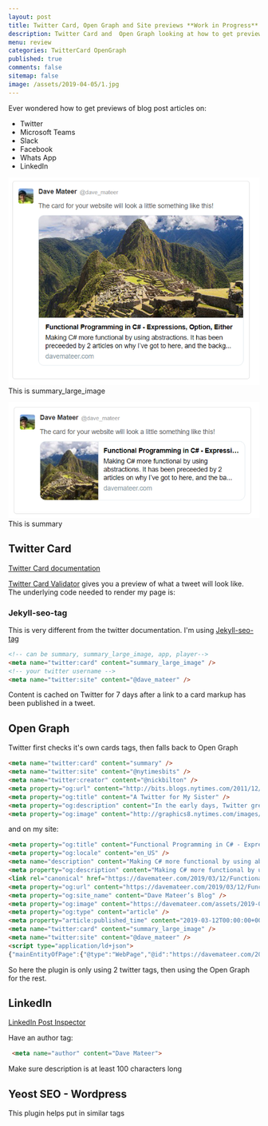 ```yaml
---
layout: post
title: Twitter Card, Open Graph and Site previews **Work in Progress**
description: Twitter Card and  Open Graph looking at how to get previews working in Twitter, Teams, Slack, Facebook, WhatsApp, LinkedIn. Also looking at the jekyll-seo-tag plugin. 
menu: review
categories: TwitterCard OpenGraph
published: true 
comments: false
sitemap: false
image: /assets/2019-04-05/1.jpg
---
```


Ever wondered how to get previews of blog post articles on:

- Twitter
- Microsoft Teams 
- Slack
- Facebook
- Whats App
- LinkedIn

![ps](/assets/2019-04-07/1.png)  
This is summary_large_image

![ps](/assets/2019-04-07/2.png)  
This is summary

## Twitter Card
[Twitter Card documentation](https://developer.twitter.com/en/docs/tweets/optimize-with-cards/guides/getting-started)

[Twitter Card Validator](https://cards-dev.twitter.com/validator) gives you a preview of what a tweet will look like.  
The underlying code needed to render my page is:

### Jekyll-seo-tag
This is very different from the twitter documentation. I'm using [Jekyll-seo-tag](https://github.com/jekyll/jekyll-seo-tag)
```html
<!-- can be summary, summary_large_image, app, player-->
<meta name="twitter:card" content="summary_large_image" />
<!-- your twitter username -->
<meta name="twitter:site" content="@dave_mateer" />
```
Content is cached on Twitter for 7 days after a link to a card markup has been published in a tweet.

## Open Graph
Twitter first checks it's own cards tags, then falls back to Open Graph

```html
<meta name="twitter:card" content="summary" />
<meta name="twitter:site" content="@nytimesbits" />
<meta name="twitter:creator" content="@nickbilton" />
<meta property="og:url" content="http://bits.blogs.nytimes.com/2011/12/08/a-twitter-for-my-sister/" />
<meta property="og:title" content="A Twitter for My Sister" />
<meta property="og:description" content="In the early days, Twitter grew so quickly that it was almost impossible to add new features because engineers spent their time trying to keep the rocket ship from stalling." />
<meta property="og:image" content="http://graphics8.nytimes.com/images/2011/12/08/technology/bits-newtwitter/bits-newtwitter-tmagArticle.jpg" />
```

and on my site:

```html
<meta property="og:title" content="Functional Programming in C# - Expressions, Option, Either" />
<meta property="og:locale" content="en_US" />
<meta name="description" content="Making C# more functional by using abstractions. It has been preceeded by 2 articles on why I’ve got to here, and the background reasons behind trying functional programming in C#." />
<meta property="og:description" content="Making C# more functional by using abstractions. It has been preceeded by 2 articles on why I’ve got to here, and the background reasons behind trying functional programming in C#." />
<link rel="canonical" href="https://davemateer.com/2019/03/12/Functional-Programming-in-C-Sharp-Expressions-Options-Either" />
<meta property="og:url" content="https://davemateer.com/2019/03/12/Functional-Programming-in-C-Sharp-Expressions-Options-Either" />
<meta property="og:site_name" content="Dave Mateer’s Blog" />
<meta property="og:image" content="https://davemateer.com/assets/2019-04-05/2.jpg" />
<meta property="og:type" content="article" />
<meta property="article:published_time" content="2019-03-12T00:00:00+00:00" />
<meta name="twitter:card" content="summary_large_image" />
<meta name="twitter:site" content="@dave_mateer" />
<script type="application/ld+json">
{"mainEntityOfPage":{"@type":"WebPage","@id":"https://davemateer.com/2019/03/12/Functional-Programming-in-C-Sharp-Expressions-Options-Either"},"@type":"BlogPosting","url":"https://davemateer.com/2019/03/12/Functional-Programming-in-C-Sharp-Expressions-Options-Either","dateModified":"2019-03-12T00:00:00+00:00","datePublished":"2019-03-12T00:00:00+00:00","headline":"Functional Programming in C# - Expressions, Option, Either","image":"https://davemateer.com/assets/2019-04-05/2.jpg","description":"Making C# more functional by using abstractions. It has been preceeded by 2 articles on why I’ve got to here, and the background reasons behind trying functional programming in C#.","@context":"http://schema.org"}</script>
```

So here the plugin is only using 2 twitter tags, then using the Open Graph for the rest.  

## LinkedIn
[LinkedIn Post Inspector](https://www.linkedin.com/post-inspector/inspect/)  

Have an author tag:  
```html
 <meta name="author" content="Dave Mateer">
```

Make sure description is at least 100 characters long

## Yeost SEO - Wordpress
This plugin helps put in similar tags


